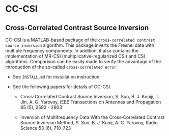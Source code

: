 # CC-CSI

Cross-Correlated Contrast Source Inversion 
------------------------------------------

CC-CSI is a MATLAB-based package of the `cross-correlated contrast source inversion` algorithm. This package inverts the Fresnel data with multiple frequency components. In addition, it also contains the implementation of MR-CSI (multiplicative-regularized CSI) and CSI algorithms. Comparison can be easily made to verify the advantage of the introduction of the so-called `cross-correlated error`. 

- See `INSTALL.md` for installation instruction.

- See the following papers for details of CC-CSI.

	- Cross-Correlated Contrast Source Inversion, S. Sun, B. J. Kooiji, T. Jin, A. G. Yarovoy, IEEE Transactions on Antennas and Propagation 65 (5), 2592 - 2603

	- Inversion of Multifrequency Data With the Cross‐Correlated Contrast Source Inversion Method, S. Sun, B. J. Kooij, A. G. Yarovoy, Radio Science 53 (6), 710-723




